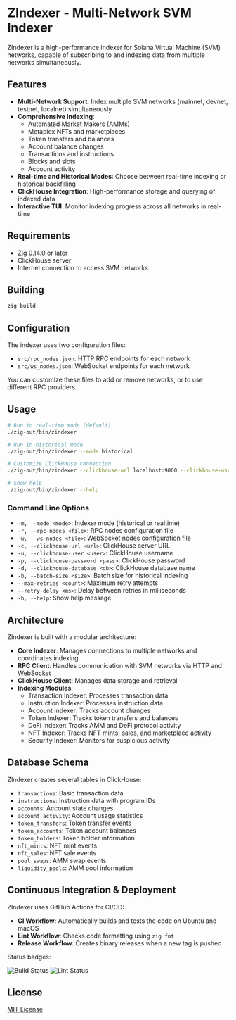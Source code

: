 # ZIndexer - Multi-Network SVM Indexer

ZIndexer is a high-performance indexer for Solana Virtual Machine (SVM) networks, capable of subscribing to and indexing data from multiple networks simultaneously.

## Features

- **Multi-Network Support**: Index multiple SVM networks (mainnet, devnet, testnet, localnet) simultaneously
- **Comprehensive Indexing**:
  - Automated Market Makers (AMMs)
  - Metaplex NFTs and marketplaces
  - Token transfers and balances
  - Account balance changes
  - Transactions and instructions
  - Blocks and slots
  - Account activity
- **Real-time and Historical Modes**: Choose between real-time indexing or historical backfilling
- **ClickHouse Integration**: High-performance storage and querying of indexed data
- **Interactive TUI**: Monitor indexing progress across all networks in real-time

## Requirements

- Zig 0.14.0 or later
- ClickHouse server
- Internet connection to access SVM networks

## Building

```bash
zig build
```

## Configuration

The indexer uses two configuration files:

- `src/rpc_nodes.json`: HTTP RPC endpoints for each network
- `src/ws_nodes.json`: WebSocket endpoints for each network

You can customize these files to add or remove networks, or to use different RPC providers.

## Usage

```bash
# Run in real-time mode (default)
./zig-out/bin/zindexer

# Run in historical mode
./zig-out/bin/zindexer --mode historical

# Customize ClickHouse connection
./zig-out/bin/zindexer --clickhouse-url localhost:9000 --clickhouse-user default --clickhouse-password "" --clickhouse-database solana

# Show help
./zig-out/bin/zindexer --help
```

### Command Line Options

- `-m, --mode <mode>`: Indexer mode (historical or realtime)
- `-r, --rpc-nodes <file>`: RPC nodes configuration file
- `-w, --ws-nodes <file>`: WebSocket nodes configuration file
- `-c, --clickhouse-url <url>`: ClickHouse server URL
- `-u, --clickhouse-user <user>`: ClickHouse username
- `-p, --clickhouse-password <pass>`: ClickHouse password
- `-d, --clickhouse-database <db>`: ClickHouse database name
- `-b, --batch-size <size>`: Batch size for historical indexing
- `--max-retries <count>`: Maximum retry attempts
- `--retry-delay <ms>`: Delay between retries in milliseconds
- `-h, --help`: Show help message

## Architecture

ZIndexer is built with a modular architecture:

- **Core Indexer**: Manages connections to multiple networks and coordinates indexing
- **RPC Client**: Handles communication with SVM networks via HTTP and WebSocket
- **ClickHouse Client**: Manages data storage and retrieval
- **Indexing Modules**:
  - Transaction Indexer: Processes transaction data
  - Instruction Indexer: Processes instruction data
  - Account Indexer: Tracks account changes
  - Token Indexer: Tracks token transfers and balances
  - DeFi Indexer: Tracks AMM and DeFi protocol activity
  - NFT Indexer: Tracks NFT mints, sales, and marketplace activity
  - Security Indexer: Monitors for suspicious activity

## Database Schema

ZIndexer creates several tables in ClickHouse:

- `transactions`: Basic transaction data
- `instructions`: Instruction data with program IDs
- `accounts`: Account state changes
- `account_activity`: Account usage statistics
- `token_transfers`: Token transfer events
- `token_accounts`: Token account balances
- `token_holders`: Token holder information
- `nft_mints`: NFT mint events
- `nft_sales`: NFT sale events
- `pool_swaps`: AMM swap events
- `liquidity_pools`: AMM pool information

## Continuous Integration & Deployment

ZIndexer uses GitHub Actions for CI/CD:

- **CI Workflow**: Automatically builds and tests the code on Ubuntu and macOS
- **Lint Workflow**: Checks code formatting using `zig fmt`
- **Release Workflow**: Creates binary releases when a new tag is pushed

Status badges:

![Build Status](https://github.com/openSVM/zindexer/workflows/ZIndexer%20CI/badge.svg)
![Lint Status](https://github.com/openSVM/zindexer/workflows/ZIndexer%20Lint/badge.svg)

## License

[MIT License](LICENSE)
